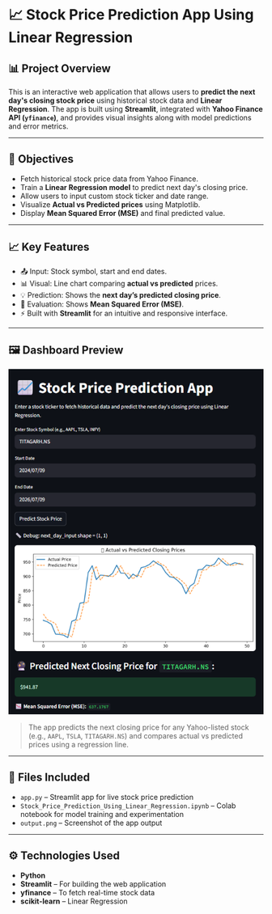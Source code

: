 # 📈 Stock Price Prediction App Using Linear Regression

## 📊 Project Overview

This is an interactive web application that allows users to **predict the next day's closing stock price** using historical stock data and **Linear Regression**. The app is built using **Streamlit**, integrated with **Yahoo Finance API (`yfinance`)**, and provides visual insights along with model predictions and error metrics.

---

## 🎯 Objectives

- Fetch historical stock price data from Yahoo Finance.
- Train a **Linear Regression model** to predict next day's closing price.
- Allow users to input custom stock ticker and date range.
- Visualize **Actual vs Predicted prices** using Matplotlib.
- Display **Mean Squared Error (MSE)** and final predicted value.

---

## 📈 Key Features

- 📤 Input: Stock symbol, start and end dates.
- 📊 Visual: Line chart comparing **actual vs predicted** prices.
- 💡 Prediction: Shows the **next day’s predicted closing price**.
- 🧠 Evaluation: Shows **Mean Squared Error (MSE)**.
- ⚡ Built with **Streamlit** for an intuitive and responsive interface.

---

## 🖼️ Dashboard Preview

![Stock Price Prediction App](output.png)

> The app predicts the next closing price for any Yahoo-listed stock (e.g., `AAPL`, `TSLA`, `TITAGARH.NS`) and compares actual vs predicted prices using a regression line.

---

## 📁 Files Included

- `app.py` – Streamlit app for live stock price prediction  
- `Stock_Price_Prediction_Using_Linear_Regression.ipynb` – Colab notebook for model training and experimentation  
- `output.png` – Screenshot of the app output

---

## ⚙️ Technologies Used

- **Python**
- **Streamlit** – For building the web application
- **yfinance** – To fetch real-time stock data
- **scikit-learn** – Linear Regression
